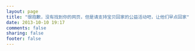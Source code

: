 ```yaml
---
layout: page
title: "很抱歉，没有找到你的网页，但是请支持宝贝回家的公益活动吧，让他们早点回家"
date: 2013-10-10 19:17
comments: false
sharing: false
footer: false
---
```

<script type="text/javascript" src="http://www.qq.com/404/search_children.js" charset="utf-8></script>
